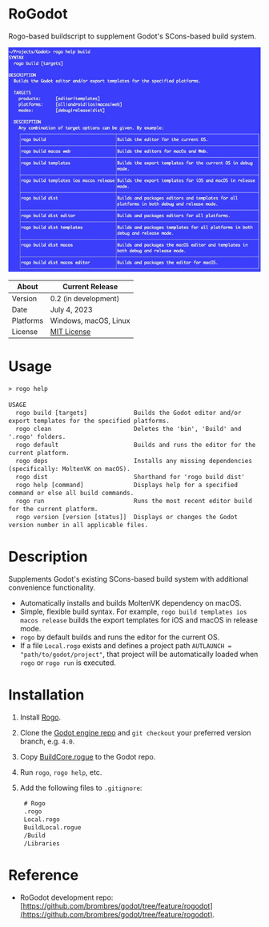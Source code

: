 # RoGodot
Rogo-based buildscript to supplement Godot's SCons-based build system.

![rogo help build](Images/Build.jpg)

About     | Current Release
----------|-----------------------
Version   | 0.2 (in development)
Date      | July 4, 2023
Platforms | Windows, macOS, Linux
License   | [MIT License](LICENSE)

# Usage

    > rogo help

    USAGE
      rogo build [targets]             Builds the Godot editor and/or export templates for the specified platforms.
      rogo clean                       Deletes the 'bin', 'Build' and '.rogo' folders.
      rogo default                     Builds and runs the editor for the current platform.
      rogo deps                        Installs any missing dependencies (specifically: MoltenVK on macOS).
      rogo dist                        Shorthand for 'rogo build dist'
      rogo help [command]              Displays help for a specified command or else all build commands.
      rogo run                         Runs the most recent editor build for the current platform.
      rogo version [version [status]]  Displays or changes the Godot version number in all applicable files.

# Description
Supplements Godot's existing SCons-based build system with additional convenience functionality.

- Automatically installs and builds MoltenVK dependency on macOS.
- Simple, flexible build syntax. For example, `rogo build templates ios macos release` builds the export templates for iOS and macOS in release mode.
- `rogo` by default builds and runs the editor for the current OS.
- If a file `Local.rogo` exists and defines a project path `AUTLAUNCH = "path/to/godot/project"`, that project will be automatically loaded when `rogo` or `rogo run` is executed.

# Installation
1. Install [Rogo](https://github.com/brombres/Rogo).
2. Clone the [Godot engine repo](https://github.com/godotengine/godot) and `git checkout` your preferred version branch, e.g. `4.0`.
3. Copy [BuildCore.rogue](BuildCore.rogue) to the Godot repo.
4. Run `rogo`, `rogo help`, etc.
5. Add the following files to `.gitignore`:

        # Rogo
        .rogo
        Local.rogo
        BuildLocal.rogue
        /Build
        /Libraries

# Reference
- RoGodot development repo:<br>[https://github.com/brombres/godot/tree/feature/rogodot](https://github.com/brombres/godot/tree/feature/rogodot).
